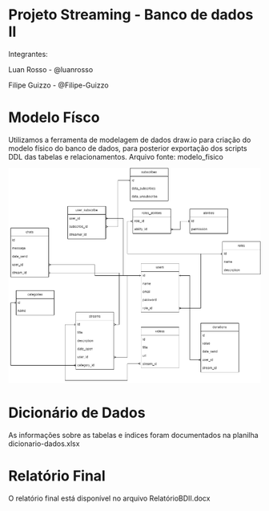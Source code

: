 # Projeto Streaming - Banco de dados II
Integrantes:

Luan Rosso - @luanrosso

Filipe Guizzo - @Filipe-Guizzo


# Modelo Físco

Utilizamos a ferramenta de modelagem de dados draw.io para criação do modelo físico do banco de dados, para posterior exportação dos scripts DDL das tabelas e relacionamentos.
Arquivo fonte: modelo_fisico

<img src="https://github.com/luanrosso/streaming/blob/main/modelo_fisico/diagramaStreaming2.0.drawio.png" alt="Modelo ER">

# Dicionário de Dados

As informações sobre as tabelas e índices foram documentados na planilha dicionario-dados.xlsx


# Relatório Final
O relatório final está disponível no arquivo RelatórioBDII.docx





